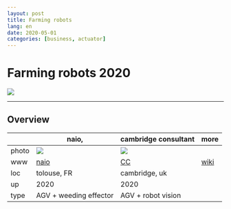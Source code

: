 ```yaml
---
layout: post
title: Farming robots
lang: en
date: 2020-05-01
categories: [business, actuator]
---
```


# Farming robots 2020
![][farm_robot]

[farm_robot]:https://www.usinenouvelle.com/mediatheque/1/3/9/000864931_image_896x598/naio-ok-jpg.png

---

## Overview

|      | naio,             | cambridge consultant | more |
|------|-----------------|----------------------|------|
|photo | ![][naio]       | ![][mamut]           |      |
|www   | [naio][naio_ww] | [CC][cc_ww]          | [wiki][wiki_ww] |
|loc   | tolouse, FR     | cambridge, uk        | |
|up    | 2020            | 2020                 | |
|type  | AGV + weeding effector  | AGV + robot vision | |


[naio]: https://www.usinenouvelle.com/mediatheque/1/3/9/000864931_image_896x598/naio-ok-jpg.png
[naio_ww]: www.naio-technologies.com
[mamut]:https://www.cambridgeconsultants.com/sites/default/files/uploaded-images/PR-hero-mamut.jpg
[cc_ww]:https://www.cambridgeconsultants.com/press-releases/mamut-autonomous-robot-field-agritech
[wiki_ww]:https://en.wikipedia.org/wiki/Agricultural_robot
